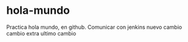 # hola-mundo
Practica hola mundo, en github.
Comunicar con jenkins 
nuevo cambio
cambio extra
ultimo cambio
